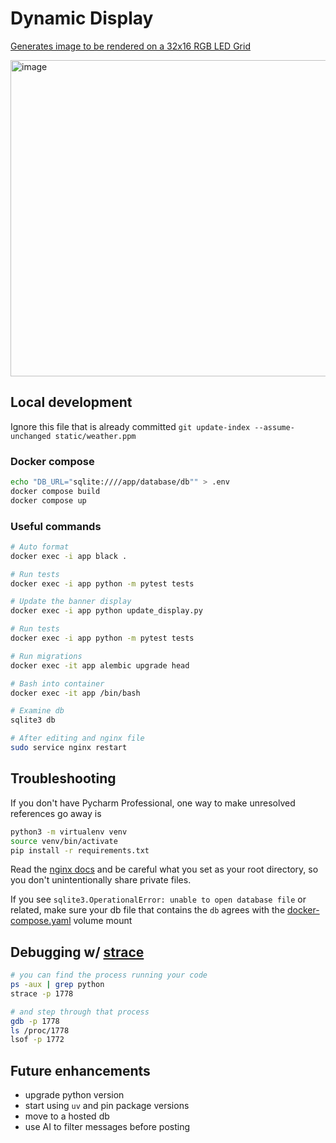 # Dynamic Display

[Generates image to be rendered on a 32x16 RGB LED Grid](https://medium.com/@bdettmer/displaying-weather-on-a-32x16-led-matrix-ce9281dc67a9)

<img width="506" alt="image" src="https://github.com/redSlug/dynamic-display/assets/11279144/dfbaf783-fda9-4a8b-98dc-b783ef5c081a">


## Local development
Ignore this file that is already committed `git update-index --assume-unchanged static/weather.ppm`

### Docker compose

```bash
echo "DB_URL="sqlite:////app/database/db"" > .env
docker compose build
docker compose up
```

### Useful commands
```bash
# Auto format
docker exec -i app black .

# Run tests
docker exec -i app python -m pytest tests

# Update the banner display
docker exec -i app python update_display.py

# Run tests
docker exec -i app python -m pytest tests

# Run migrations
docker exec -it app alembic upgrade head

# Bash into container 
docker exec -it app /bin/bash

# Examine db
sqlite3 db

# After editing and nginx file
sudo service nginx restart
```

## Troubleshooting
If you don't have Pycharm Professional, one way to make unresolved references go away is
```bash
python3 -m virtualenv venv
source venv/bin/activate
pip install -r requirements.txt
```

Read the [nginx docs](https://docs.nginx.com/nginx/admin-guide/web-server/serving-static-content/) 
and be careful what you set as your root 
directory, so you don't unintentionally share private files.

If you see `sqlite3.OperationalError: unable to open database file` or related, make sure your 
db file that contains the `db` agrees with the [docker-compose.yaml](docker-compose.yml) volume 
mount

## Debugging w/ [strace](https://jvns.ca/categories/strace/)
```bash
# you can find the process running your code
ps -aux | grep python
strace -p 1778

# and step through that process
gdb -p 1778
ls /proc/1778
lsof -p 1772
```

## Future enhancements
- upgrade python version
- start using `uv` and pin package versions
- move to a hosted db
- use AI to filter messages before posting

